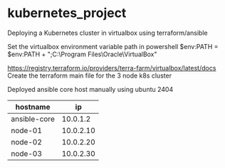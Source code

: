 # kubernetes_project
Deploying a Kubernetes cluster in virtualbox using terraform/ansible

Set the virtualbox environment variable path in powershell
$env:PATH = $env:PATH + ";C:\Program Files\Oracle\VirtualBox"

https://registry.terraform.io/providers/terra-farm/virtualbox/latest/docs
Create the terraform main file for the 3 node k8s cluster

Deployed ansible core host manually using ubuntu 2404


| hostname | ip |
| --- | --- |
| ansible-core | 10.0.1.2 |
| node-01 | 10.0.2.10 |
| node-02 | 10.0.2.20 |
| node-03 | 10.0.2.30 |

